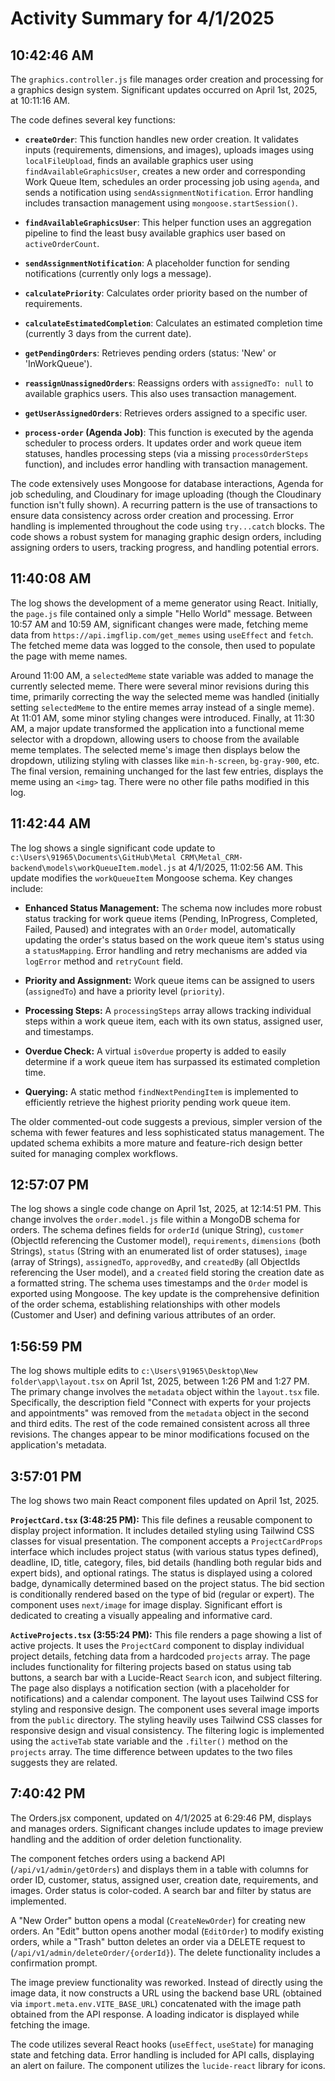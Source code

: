# Activity Summary for 4/1/2025

## 10:42:46 AM
The `graphics.controller.js` file manages order creation and processing for a graphics design system.  Significant updates occurred on April 1st, 2025, at 10:11:16 AM.

The code defines several key functions:

* **`createOrder`**: This function handles new order creation. It validates inputs (requirements, dimensions, and images), uploads images using `localFileUpload`, finds an available graphics user using `findAvailableGraphicsUser`, creates a new order and corresponding Work Queue Item, schedules an order processing job using `agenda`, and sends a notification using `sendAssignmentNotification`.  Error handling includes transaction management using `mongoose.startSession()`.

* **`findAvailableGraphicsUser`**: This helper function uses an aggregation pipeline to find the least busy available graphics user based on `activeOrderCount`.

* **`sendAssignmentNotification`**: A placeholder function for sending notifications (currently only logs a message).

* **`calculatePriority`**: Calculates order priority based on the number of requirements.

* **`calculateEstimatedCompletion`**: Calculates an estimated completion time (currently 3 days from the current date).

* **`getPendingOrders`**: Retrieves pending orders (status: 'New' or 'InWorkQueue').

* **`reassignUnassignedOrders`**: Reassigns orders with `assignedTo: null` to available graphics users.  This also uses transaction management.

* **`getUserAssignedOrders`**: Retrieves orders assigned to a specific user.

* **`process-order` (Agenda Job)**: This function is executed by the agenda scheduler to process orders. It updates order and work queue item statuses, handles processing steps (via a missing `processOrderSteps` function), and includes error handling with transaction management.


The code extensively uses Mongoose for database interactions, Agenda for job scheduling, and Cloudinary for image uploading (though the Cloudinary function isn't fully shown).  A recurring pattern is the use of transactions to ensure data consistency across order creation and processing.  Error handling is implemented throughout the code using `try...catch` blocks.  The code shows a robust system for managing graphic design orders, including assigning orders to users, tracking progress, and handling potential errors.


## 11:40:08 AM
The log shows the development of a meme generator using React.  Initially, the `page.js` file contained only a simple "Hello World" message. Between 10:57 AM and 10:59 AM, significant changes were made, fetching meme data from `https://api.imgflip.com/get_memes` using `useEffect` and `fetch`.  The fetched meme data was logged to the console, then used to populate the page with meme names.

Around 11:00 AM, a `selectedMeme` state variable was added to manage the currently selected meme. There were several minor revisions during this time, primarily correcting the way the selected meme was handled (initially setting `selectedMeme` to the entire memes array instead of a single meme).  At 11:01 AM, some minor styling changes were introduced. Finally, at 11:30 AM, a major update transformed the application into a functional meme selector with a dropdown, allowing users to choose from the available meme templates. The selected meme's image then displays below the dropdown, utilizing styling with classes like `min-h-screen`, `bg-gray-900`, etc.  The final version, remaining unchanged for the last few entries, displays the meme using an `<img>` tag. There were no other file paths modified in this log.


## 11:42:44 AM
The log shows a single significant code update to `c:\Users\91965\Documents\GitHub\Metal CRM\Metal_CRM-backend\models\workQueueItem.model.js` at 4/1/2025, 11:02:56 AM.  This update modifies the `workQueueItem` Mongoose schema.  Key changes include:

* **Enhanced Status Management:** The schema now includes more robust status tracking for work queue items (Pending, InProgress, Completed, Failed, Paused) and integrates with an `Order` model, automatically updating the order's status based on the work queue item's status using a `statusMapping`.  Error handling and retry mechanisms are added via `logError` method and `retryCount` field.

* **Priority and Assignment:**  Work queue items can be assigned to users (`assignedTo`) and have a priority level (`priority`).

* **Processing Steps:**  A `processingSteps` array allows tracking individual steps within a work queue item, each with its own status, assigned user, and timestamps.

* **Overdue Check:** A virtual `isOverdue` property is added to easily determine if a work queue item has surpassed its estimated completion time.

* **Querying:** A static method `findNextPendingItem` is implemented to efficiently retrieve the highest priority pending work queue item.

The older commented-out code suggests a previous, simpler version of the schema with fewer features and less sophisticated status management.  The updated schema exhibits a more mature and feature-rich design better suited for managing complex workflows.


## 12:57:07 PM
The log shows a single code change on April 1st, 2025, at 12:14:51 PM.  This change involves the `order.model.js` file within a MongoDB schema for orders.  The schema defines fields for `orderId` (unique String), `customer` (ObjectId referencing the Customer model), `requirements`, `dimensions` (both Strings), `status` (String with an enumerated list of order statuses), `image` (array of Strings), `assignedTo`, `approvedBy`, and `createdBy` (all ObjectIds referencing the User model), and a `created` field storing the creation date as a formatted string.  The schema uses timestamps and the `Order` model is exported using Mongoose.  The key update is the comprehensive definition of the order schema, establishing relationships with other models (Customer and User) and defining various attributes of an order.


## 1:56:59 PM
The log shows multiple edits to `c:\Users\91965\Desktop\New folder\app\layout.tsx` on April 1st, 2025, between 1:26 PM and 1:27 PM.  The primary change involves the `metadata` object within the `layout.tsx` file. Specifically, the description field "Connect with experts for your projects and appointments" was removed from the `metadata` object in the second and third edits.  The rest of the code remained consistent across all three revisions.  The changes appear to be minor modifications focused on the application's metadata.


## 3:57:01 PM
The log shows two main React component files updated on April 1st, 2025.

**`ProjectCard.tsx` (3:48:25 PM):** This file defines a reusable component to display project information.  It includes detailed styling using Tailwind CSS classes for visual presentation.  The component accepts a `ProjectCardProps` interface which includes project status (with various status types defined), deadline, ID, title, category, files, bid details (handling both regular bids and expert bids), and optional ratings.  The status is displayed using a colored badge, dynamically determined based on the project status.  The bid section is conditionally rendered based on the type of bid (regular or expert).  The component uses `next/image` for image display.  Significant effort is dedicated to creating a visually appealing and informative card.

**`ActiveProjects.tsx` (3:55:24 PM):** This file renders a page showing a list of active projects. It uses the `ProjectCard` component to display individual project details, fetching data from a hardcoded `projects` array.  The page includes functionality for filtering projects based on status using tab buttons, a search bar with a Lucide-React `Search` icon, and subject filtering.  The page also displays a notification section (with a placeholder for notifications) and a calendar component.  The layout uses Tailwind CSS for styling and responsive design.  The component uses several image imports from the `public` directory.  The styling heavily uses Tailwind CSS classes for responsive design and visual consistency. The filtering logic is implemented using the `activeTab` state variable and the `.filter()` method on the `projects` array.  The time difference between updates to the two files suggests they are related.


## 7:40:42 PM
The Orders.jsx component, updated on 4/1/2025 at 6:29:46 PM, displays and manages orders.  Significant changes include updates to image preview handling and the addition of order deletion functionality.

The component fetches orders using a backend API (`/api/v1/admin/getOrders`) and displays them in a table with columns for order ID, customer, status, assigned user, creation date, requirements, and images.  Order status is color-coded.  A search bar and filter by status are implemented.

A "New Order" button opens a modal (`CreateNewOrder`) for creating new orders.  An "Edit" button opens another modal (`EditOrder`) to modify existing orders, while a "Trash" button deletes an order via a DELETE request to (`/api/v1/admin/deleteOrder/{orderId}`). The delete functionality includes a confirmation prompt.

The image preview functionality was reworked.  Instead of directly using the image data, it now constructs a URL using the backend base URL (obtained via `import.meta.env.VITE_BASE_URL`) concatenated with the image path obtained from the API response. A loading indicator is displayed while fetching the image.

The code utilizes several React hooks (`useEffect`, `useState`) for managing state and fetching data.  Error handling is included for API calls, displaying an alert on failure.  The component utilizes the `lucide-react` library for icons.
